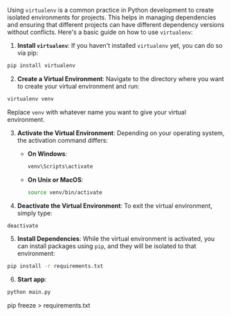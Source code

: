 Using `virtualenv` is a common practice in Python development to create isolated environments for projects. This helps in managing dependencies and ensuring that different projects can have different dependency versions without conflicts. Here's a basic guide on how to use `virtualenv`:

1. **Install `virtualenv`**: If you haven't installed `virtualenv` yet, you can do so via pip:

```bash
pip install virtualenv
```

2. **Create a Virtual Environment**: Navigate to the directory where you want to create your virtual environment and run:

```bash
virtualenv venv
```

Replace `venv` with whatever name you want to give your virtual environment.

3. **Activate the Virtual Environment**: Depending on your operating system, the activation command differs:

   - **On Windows**:
     ```bash
     venv\Scripts\activate
     ```

   - **On Unix or MacOS**:
     ```bash
     source venv/bin/activate
     ```

4. **Deactivate the Virtual Environment**: To exit the virtual environment, simply type:

```bash
deactivate
```

5. **Install Dependencies**: While the virtual environment is activated, you can install packages using `pip`, and they will be isolated to that environment:

```bash
pip install -r requirements.txt
```

6. **Start app**:

```bash
python main.py
```



pip freeze > requirements.txt